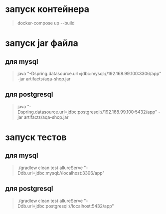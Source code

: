 # запуск контейнера

> docker-compose up --build

# запуск jar файла

## для mysql

>java "-Dspring.datasource.url=jdbc:mysql://192.168.99.100:3306/app" -jar artifacts/aqa-shop.jar

## для postgresql

>java "-Dspring.datasource.url=jdbc:postgresql://192.168.99.100:5432/app" -jar artifacts/aqa-shop.jar

# запуск тестов

## для mysql

>./gradlew clean test allureServe "-Ddb.url=jdbc:mysql://localhost:3306/app"

## для postgresql

>./gradlew clean test allureServe "-Ddb.url=jdbc:postgresql://localhost:5432/app"